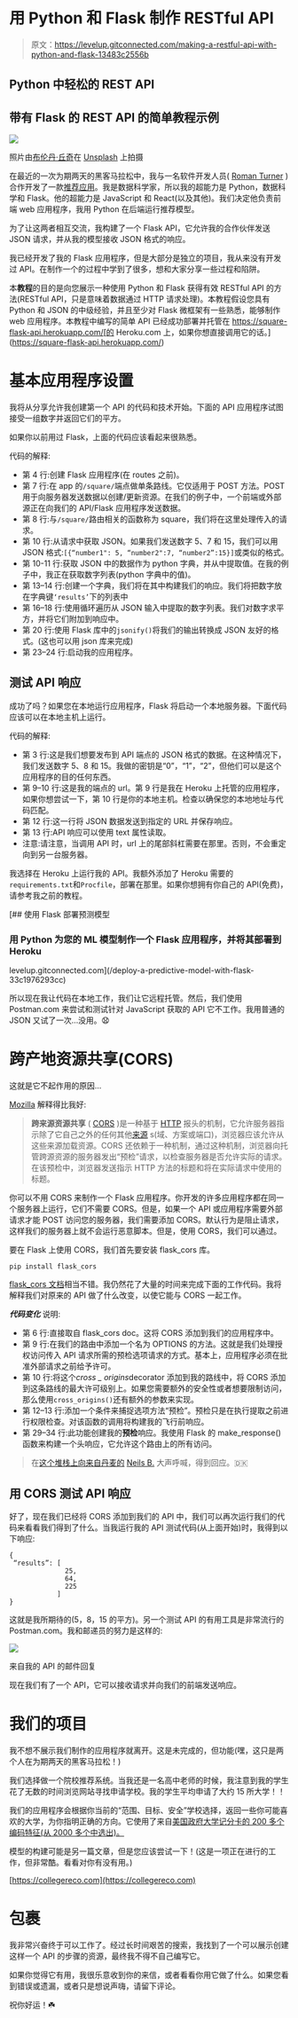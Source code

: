 # 用 Python 和 Flask 制作 RESTful API

> 原文：<https://levelup.gitconnected.com/making-a-restful-api-with-python-and-flask-13483c2556b>

## Python 中轻松的 REST API

## 带有 Flask 的 REST API 的简单教程示例

![](img/0c5a5e82f08d75f9c49c8a5212bf361b.png)

照片由[布伦丹·丘奇](https://unsplash.com/@bdchu614?utm_source=medium&utm_medium=referral)在 [Unsplash](https://unsplash.com?utm_source=medium&utm_medium=referral) 上拍摄

在最近的一次为期两天的黑客马拉松中，我与一名软件开发人员( [Roman Turner](https://medium.com/u/c720cc084b7d?source=post_page-----13483c2556b--------------------------------) )合作开发了一款[推荐应用](https://collegereco.com)。我是数据科学家，所以我的超能力是 Python，数据科学和 Flask。他的超能力是 JavaScript 和 React(以及其他)。我们决定他负责前端 web 应用程序，我用 Python 在后端运行推荐模型。

为了让这两者相互交流，我构建了一个 Flask API，它允许我的合作伙伴发送 JSON 请求，并从我的模型接收 JSON 格式的响应。

我已经开发了我的 Flask 应用程序，但是大部分是独立的项目，我从来没有开发过 API。在制作一个的过程中学到了很多，想和大家分享一些过程和陷阱。

本**教程**的目的是向您展示一种使用 Python 和 Flask 获得有效 RESTful API 的方法(RESTful API，只是意味着数据通过 HTTP 请求处理)。本教程假设您具有 Python 和 JSON 的中级经验，并且至少对 Flask 微框架有一些熟悉，能够制作 web 应用程序。本教程中编写的简单 API 已经成功部署并托管在 https://square-flask-api.herokuapp.com/[的 Heroku.com 上，如果你想直接调用它的话。](https://square-flask-api.herokuapp.com/)

# 基本应用程序设置

我将从分享允许我创建第一个 API 的代码和技术开始。下面的 API 应用程序试图接受一组数字并返回它们的平方。

如果你以前用过 Flask，上面的代码应该看起来很熟悉。

代码的解释:

*   第 4 行:创建 Flask 应用程序(在 routes 之前)。
*   第 7 行:在 app 的`/square/`端点做单条路线。它仅适用于 POST 方法。POST 用于向服务器发送数据以创建/更新资源。在我们的例子中，一个前端或外部源正在向我们的 API/Flask 应用程序发送数据。
*   第 8 行:与`/square/`路由相关的函数称为 square，我们将在这里处理传入的请求。
*   第 10 行:从请求中获取 JSON。如果我们发送数字 5、7 和 15，我们可以用 JSON 格式:`[{“number1": 5, “number2":7, “number2”:15}]`或类似的格式。
*   第 10-11 行:获取 JSON 中的数据作为 python 字典，并从中提取值。在我的例子中，我正在获取数字列表(python 字典中的值)。
*   第 13–14 行:创建一个字典，我们将在其中构建我们的响应。我们将把数字放在字典键`‘results’`下的列表中
*   第 16–18 行:使用循环遍历从 JSON 输入中提取的数字列表。我们对数字求平方，并将它们附加到响应中。
*   第 20 行:使用 Flask 库中的`jsonify()`将我们的输出转换成 JSON 友好的格式。(这也可以用 json 库来完成)
*   第 23–24 行:启动我的应用程序。

## 测试 API 响应

成功了吗？如果您在本地运行应用程序，Flask 将启动一个本地服务器。下面代码应该可以在本地主机上运行。

代码的解释:

*   第 3 行:这是我们想要发布到 API 端点的 JSON 格式的数据。在这种情况下，我们发送数字 5、8 和 15。我做的密钥是“0”，“1”，“2”，但他们可以是这个应用程序的目的任何东西。
*   第 9–10 行:这是我的端点的 url。第 9 行是我在 Heroku 上托管的应用程序，如果你想尝试一下，第 10 行是你的本地主机。检查以确保您的本地地址与代码匹配。
*   第 12 行:这一行将 JSON 数据发送到指定的 URL 并保存响应。
*   第 13 行:API 响应可以使用 text 属性读取。
*   注意:请注意，当调用 API 时，url 上的尾部斜杠需要在那里。否则，不会重定向到另一台服务器。

我选择在 Heroku 上运行我的 API。我额外添加了 Heroku 需要的`requirements.txt`和`Procfile`，部署在那里。如果你想拥有你自己的 API(免费)，请参考我之前的教程。

[](/deploy-a-predictive-model-with-flask-33c1976293cc) [## 使用 Flask 部署预测模型

### 用 Python 为您的 ML 模型制作一个 Flask 应用程序，并将其部署到 Heroku

levelup.gitconnected.com](/deploy-a-predictive-model-with-flask-33c1976293cc) 

所以现在我让代码在本地工作，我们让它远程托管。然后，我们使用 Postman.com 来尝试和测试针对 JavaScript 获取的 API 它不工作。我用普通的 JSON 又试了一次…没用。😧

# 跨产地资源共享(CORS)

这就是它不起作用的原因…

[Mozilla](https://developer.mozilla.org/en-US/docs/Web/HTTP/CORS) 解释得比我好:

> **跨来源资源共享** ( [CORS](https://developer.mozilla.org/en-US/docs/Glossary/CORS) )是一种基于 [HTTP](https://developer.mozilla.org/en-US/docs/Glossary/HTTP) 报头的机制，它允许服务器指示除了它自己之外的任何其他[来源](https://developer.mozilla.org/en-US/docs/Glossary/Origin) s(域、方案或端口)，浏览器应该允许从这些来源加载资源。CORS 还依赖于一种机制，通过这种机制，浏览器向托管跨源资源的服务器发出“预检”请求，以检查服务器是否允许实际的请求。在该预检中，浏览器发送指示 HTTP 方法的标题和将在实际请求中使用的标题。

你可以不用 CORS 来制作一个 Flask 应用程序。你开发的许多应用程序都在同一个服务器上运行，它们不需要 CORS。但是，如果一个 API 或应用程序需要外部请求才能 POST 访问您的服务器，我们需要添加 CORS。默认行为是阻止请求，这样我们的服务器上就不会运行恶意脚本。但是，使用 CORS，我们可以通过。

要在 Flask 上使用 CORS，我们首先要安装 flask_cors 库。

```
pip install flask_cors
```

[flask_cors 文档](https://flask-cors.readthedocs.io/en/latest/)相当不错。我仍然花了大量的时间来完成下面的工作代码。我将解释我们对原来的 API 做了什么改变，以使它能与 CORS 一起工作。

***代码变化*** 说明:

*   第 6 行:直接取自 flask_cors doc。这将 CORS 添加到我们的应用程序中。
*   第 9 行:在我们的路由中添加一个名为 OPTIONS 的方法。这就是我们处理授权访问传入 API 请求所需的预检选项请求的方式。基本上，应用程序必须在批准外部请求之前给予许可。
*   第 10 行:将这个*cross _ origins*decorator 添加到我的路线中，将 CORS 添加到这条路线的最大许可级别上。如果您需要额外的安全性或者想要限制访问，那么使用`cross_origins()`还有额外的参数来实现。
*   第 12–13 行:添加一个条件来捕捉选项方法“预检”。预检只是在执行提取之前进行权限检查。对该函数的调用将构建我的飞行前响应。
*   第 29–34 行:此功能创建我的**预检**响应。我使用 Flask 的 make_response()函数来构建一个头响应，它允许这个路由上的所有访问。

> 在[这个堆栈上向来自丹麦的](https://stackoverflow.com/questions/25594893/how-to-enable-cors-in-flask) [Neils B.](https://stackoverflow.com/users/1690765/niels-b) 大声呼喊，得到回应。🇩🇰

## 用 CORS 测试 API 响应

好了，现在我们已经将 CORS 添加到我们的 API 中，我们可以再次运行我们的代码来看看我们得到了什么。当我运行我的 API 测试代码(从上面开始)时，我得到以下响应:

```
{
 “results”: [
              25, 
              64, 
              225
            ]
}
```

这就是我所期待的(5，8，15 的平方)。另一个测试 API 的有用工具是非常流行的 Postman.com。我和邮递员的努力是这样的:

![](img/e05ae0f01b2e3c7df029dc2962da2a1e.png)

来自我的 API 的邮件回复

现在我们有了一个 API，它可以接收请求并向我们的前端发送响应。

# 我们的项目

我不想不展示我们制作的应用程序就离开。这是未完成的，但功能(嘿，这只是两个人在为期两天的黑客马拉松！)

我们选择做一个院校推荐系统。当我还是一名高中老师的时候，我注意到我的学生花了无数的时间浏览网站寻找申请学校。我的学生平均申请了大约 15 所大学！！

我们的应用程序会根据你当前的“范围、目标、安全”学校选择，返回一些你可能喜欢的大学，为你指明正确的方向。它使用了来自[美国政府大学记分卡的 200 多个编码特征(从 2000 多个中选出)。](https://collegescorecard.ed.gov/)

模型的构建可能是另一篇文章，但是您应该尝试一下！(这是一项正在进行的工作，但非常酷。看看对你有没有用。)

[https://collegereco.com](https://collegereco.com)

# 包裹

我非常兴奋终于可以工作了。经过长时间艰苦的搜索，我找到了一个可以展示创建这样一个 API 的步骤的资源，最终我不得不自己编写它。

如果你觉得它有用，我很乐意收到你的来信，或者看看你用它做了什么。如果您看到错误或遗漏，或者只是想说声嗨，请留下评论。

祝你好运！☘️